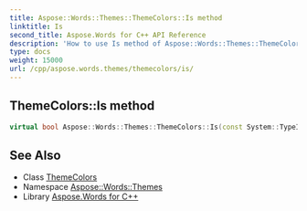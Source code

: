 ```yaml
---
title: Aspose::Words::Themes::ThemeColors::Is method
linktitle: Is
second_title: Aspose.Words for C++ API Reference
description: 'How to use Is method of Aspose::Words::Themes::ThemeColors class in C++.'
type: docs
weight: 15000
url: /cpp/aspose.words.themes/themecolors/is/
---
```

## ThemeColors::Is method




```cpp
virtual bool Aspose::Words::Themes::ThemeColors::Is(const System::TypeInfo &target) const override
```

## See Also

* Class [ThemeColors](../)
* Namespace [Aspose::Words::Themes](../../)
* Library [Aspose.Words for C++](../../../)

